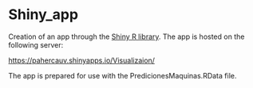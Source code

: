 # Shiny_app

Creation of an app through the [Shiny R library](https://shiny.rstudio.com/). The app is hosted on the following server:

https://pahercauv.shinyapps.io/Visualizaion/

The app is prepared for use with the PredicionesMaquinas.RData file.
